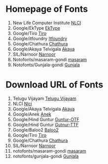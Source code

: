 # Homepage of Fonts

1. New Life Computer Institute [NLCI](https://github.com/nlci)
2. Google/EkType [EkType](https://ektype.in)
3. Google/Tiro [Tiro](http://www.tiro.com/)
4. Google/itfoundry [Itfoundry](http://indiantypefoundry.com/)
5. Google/Chathura [Chathura](https://github.com/appajid/Chathura)
6. Google/Akaya Telvigala [Akaya](https://github.com/vaishnavimurthy/Akaya-Telivigala)
7. SIL/Narnoor [Narnoor](https://software.sil.org/Narnoor/)
8. Notofonts/masaram-gondi [masaram](https://github.com/notofonts/masaram-gondi)
9. Notofonts/Gunjala-gondi [Gunjala](https://github.com/notofonts/gunjala-gondi)


# Download URL of Fonts

1. Telugu Vijayam [Telugu Vijayam](http://deb.debian.org/debian/pool/main/f/fonts-teluguvijayam/fonts-teluguvijayam_2.1.orig.tar.xz)
2. NLCI [Nlci](https://github.com/nlci/telu-font-nirmal/archive/refs/heads/master.zip)
3. Google/Akaya Telvigala [Akaya](https://github.com/vaishnavimurthy/Akaya-Telivigala/archive/refs/heads/master.zip)
4. Google/Anek [Anek](https://github.com/EkType/Anek/releases/download/1.000/Ek-Type-Anek-Variable-1.002.zip)
5. Google/Hind Guntur [Guntur-OTF](https://github.com/itfoundry/hind-guntur/archive/refs/heads/master.zip)
6. Google/Hind Guntur [Gutnur-TTF](https://fonts.google.com/specimen/Hind+Guntur/about?query=hind)
7. Google/Baloo2 [Baloo2](https://github.com/EkType/Baloo2/releases/download/1.640/Baloo2_1.640.zip)
8. Google/Tiro [Tiro](https://github.com/TiroTypeworks/Indigo/archive/refs/heads/main.zip)
9. Google/Chathura [Chathura](https://github.com/appajid/Chathura/archive/refs/tags/Chathura.zip)
10. SIL/Narnoor [Narnoor](https://software.sil.org/downloads/r/narnoor/Narnoor-3.000.zip)
11. notofonts/masaram-gondi [masaram](https://github.com/notofonts/masaram-gondi/releases/download/NotoSansMasaramGondi-v1.004/NotoSansMasaramGondi-v1.004.zip)
12. notofonts/gunjala-gondi [Gunjala](https://github.com/notofonts/gunjala-gondi/releases/download/NotoSansGunjalaGondi-v1.004/NotoSansGunjalaGondi-v1.004.zip)
